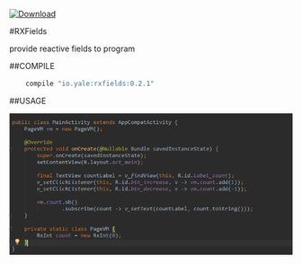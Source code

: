 [ ![Download](https://api.bintray.com/packages/yalezheng/maven/RXFields/images/download.svg) ](https://bintray.com/yalezheng/maven/RXFields/_latestVersion)

#RXFields

provide reactive fields to program

##COMPILE
```gradle
    compile "io.yale:rxfields:0.2.1"
```

##USAGE

![Usage](https://raw.githubusercontent.com/YaleZheng/RXFields/master/assets/usage.png)
